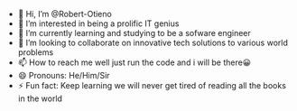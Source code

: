 - 👋 Hi, I’m @Robert-Otieno
- 👀 I’m interested in being a prolific IT genius
- 🌱 I’m currently learning and studying to be a sofware engineer
- 💞️ I’m looking to collaborate on innovative tech solutions to various world problems
- 📫 How to reach me well just run the code and i will be there😀
- 😄 Pronouns: He/Him/Sir
- ⚡ Fun fact: Keep learning we will never get tired of reading all the books in the world

<!---
Robert-Otieno-Alehandro21/Robert-Otieno-Alehandro21 is a ✨ special ✨ repository because its `README.md` (this file) appears on your GitHub profile.
You can click the Preview link to take a look at your changes.
--->
